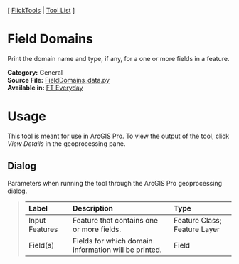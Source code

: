 [ [FlickTools](../README.md) | [Tool List](Tool_List.md) ]

# Field Domains

Print the domain name and type, if any, for a one or more fields in a feature.

**Category:** General<br>
**Source File:** [FieldDomains_data.py](../tools/data/FieldDomains_data.py)<br>
**Available in:** [FT Everyday](toolbox_FT_Everyday.md)

# Usage

This tool is meant for use in ArcGIS Pro. To view the output of the tool, click *View Details* in the geoprocessing pane.

## Dialog

Parameters when running the tool through the ArcGIS Pro geoprocessing dialog.

>| Label | Description | Type |
>| :--- | :--- | :--- |
>| Input Features | Feature that contains one or more fields. | Feature Class; Feature Layer |
>| Field(s) | Fields for which domain information will be printed. | Field |